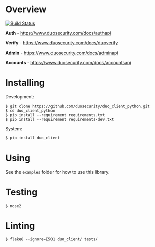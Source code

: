 # Overview

[![Build Status](https://travis-ci.org/duosecurity/duo_client_python.svg?branch=master)](https://travis-ci.org/duosecurity/duo_client_python)

**Auth** - https://www.duosecurity.com/docs/authapi

**Verify** - https://www.duosecurity.com/docs/duoverify

**Admin** - https://www.duosecurity.com/docs/adminapi

**Accounts** - https://www.duosecurity.com/docs/accountsapi

# Installing

Development:

```
$ git clone https://github.com/duosecurity/duo_client_python.git
$ cd duo_client_python
$ pip install --requirement requirements.txt
$ pip install --requirement requirements-dev.txt
```

System:

```
$ pip install duo_client
```

# Using

See the `examples` folder for how to use this library.

# Testing

```
$ nose2
```

# Linting

```
$ flake8 --ignore=E501 duo_client/ tests/
```
